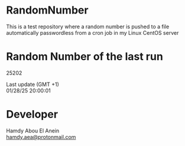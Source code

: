 # RandomNumber    
This is a test repository where a random number is pushed to a file automatically passwordless from a cron job in my Linux CentOS server    
# Random Number of the last run   
25202
      
Last update (GMT +1)    
01/28/25 20:00:01
# Developer    
Hamdy Abou El Anein   
hamdy.aea@protonmail.com
